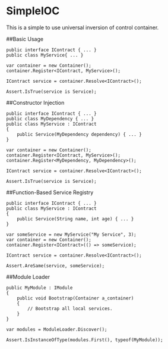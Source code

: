 # SimpleIOC
This is a simple to use universal inversion of control container. 

##Basic Usage

    public interface IContract { ... }
    public class MyService{ ... }

    var container = new Container();
    container.Register<IContract, MyService>();
    
    IContract service = container.Resolve<IContract>();

    Assert.IsTrue(service is Service);

##Constructor Injection

    public interface IContract { ... }
    public class MyDependency { ... }
    public class MyService : IContract 
    {
        public Service(MyDependency dependency) { ... } 
    }

    var container = new Container();
    container.Register<IContract, MyService>();
    container.Register<MyDependency, MyDependency>();

    IContract service = container.Resolve<IContract>();

    Assert.IsTrue(service is Service);

##Function-Based Service Registry

    public interface IContract { ... }
    public class MyService : IContract 
    {
        public Service(String name, int age) { ... } 
    }
    
    var someService = new MyService("My Service", 3);
    var container = new Container();
    container.Register<IContract>(() => someService);

    IContract service = container.Resolve<IContract>();
    
    Assert.AreSame(service, someService);

##Module Loader

    public MyModule : IModule 
    {
    	public void Bootstrap(Container a_container)
        {
            // Bootstrap all local services.
        }
    }
    
    var modules = ModuleLoader.Discover();
    
    Assert.IsInstanceOfType(modules.First(), typeof(MyModule));

